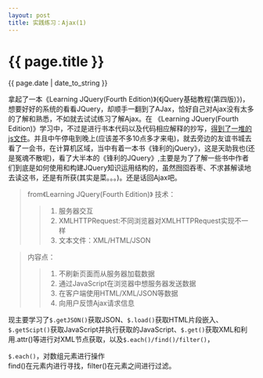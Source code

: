 ```yaml
---
layout: post
title: 实践练习：Ajax(1)
---
```


{{ page.title }}
================
<p class="meta">{{ page.date | date_to_string }}</p>

拿起了一本《Learning JQuery(Fourth Edition)》(《jQuery基础教程(第四版)》)，想要好好的系统的看看JQuery，却顺手一翻到了AJax，恰好自己对Ajax没有太多的了解和熟悉，不如就去试试练习了解Ajax。在 《Learning JQuery(Fourth Edition)》学习中，不过是进行书本代码以及代码相应解释的抄写，[得到了一堆的js文件](https://github.com/Litfeature/litfeature.github.io/tree/master/demo/Ajax/ex-book)。并且中午停电到晚上(应该差不多10点多才来电)，就去旁边的友谊书城去看了一会书，在计算机区域，当中有着一本书《锋利的jQuery》，这是天助我也(还是冤魂不散呢)，看了大半本的《锋利的JQuery》,主要是为了了解一些书中作者们到底是如何使用和构建JQuery知识运用结构的，虽然囫囵吞枣、不求甚解读地去读这书，还是有所获(其实是菜。。。)。还是话回Ajax吧。

> from《Learning JQuery(Fourth Edition)》
> 技术：
>> 1. 服务器交互
>> 2. XMLHTTPRequest:不同浏览器对XMLHTTPRequest实现不一样
>> 3. 文本文件：XML/HTML/JSON

> 内容点：
>> 1. 不刷新页面而从服务器加载数据
>> 2. 通过JavaScript在浏览器中想服务器发送数据
>> 3. 在客户端使用HTML/XML/JSON等数据
>> 4. 向用户反馈Ajax请求信息


现主要学习了`$.getJSON()`获取JSON、`$.load()`获取HTML片段嵌入、`$.getScipt()`获取JavaScript并执行获取的JavaScript、`$.get()`获取XML和利用.attr()等进行对XML节点获取，以及`$.each()/find()/filter()`，

`$.each()`，对数组元素进行操作      
find()在元素内进行寻找，filter()在元素之间进行过滤。      





